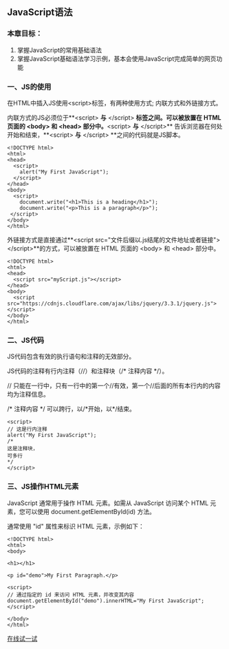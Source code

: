 ## JavaScript语法

### 本章目标：

1. 掌握JavaScript的常用基础语法
2. 掌握JavaScript基础语法学习示例，基本会使用JavaScript完成简单的网页功能

### 一、JS的使用

在HTML中插入JS使用&lt;script&gt;标签，有两种使用方式; 内联方式和外链接方式。

内联方式的JS必须位于**&lt;script&gt; **与** &lt;/script&gt; **标签之间。可以被放置在 HTML 页面的 &lt;body&gt; 和 &lt;head&gt; 部分中。**&lt;script&gt; **与** &lt;/script&gt;** 告诉浏览器在何处开始和结束，**&lt;script&gt; **与** &lt;/script&gt; **之间的代码就是JS脚本。

```
<!DOCTYPE html>
<html>
<head>
  <script>
    alert("My First JavaScript");
  </script>
</head>
<body>
  <script>
    document.write("<h1>This is a heading</h1>");
    document.write("<p>This is a paragraph</p>");
 </script>
</body>
</html>
```

外链接方式是直接通过**&lt;script src="文件后缀以.js结尾的文件地址或者链接"&gt; &lt;/script&gt;**的方式，可以被放置在 HTML 页面的 &lt;body&gt; 和 &lt;head&gt; 部分中。

```
<!DOCTYPE html>
<html>
<head>
  <script src="myScript.js"></script>
</head>
<body>
  <script src="https://cdnjs.cloudflare.com/ajax/libs/jquery/3.3.1/jquery.js"></script>
</body>
</html>
```

### 二、JS代码

JS代码包含有效的执行语句和注释的无效部分。

JS代码的注释有行内注释（//）和注释块（/\* 注释内容 \*/）。

// 只能在一行中，只有一行中的第一个//有效，第一个//后面的所有本行内的内容均为注释信息。

/\* 注释内容 \*/ 可以跨行，以/\*开始，以\*/结束。

```
<script>
// 这是行内注释
alert("My First JavaScript");
/*
这是注释块，
可多行
*/
</script>
```

### 三、JS操作HTML元素

JavaScript 通常用于操作 HTML 元素。如需从 JavaScript 访问某个 HTML 元素，您可以使用 document.getElementById\(id\) 方法。

通常使用 "id" 属性来标识 HTML 元素，示例如下：

```
<!DOCTYPE html>
<html>
<body>

<h1></h1>

<p id="demo">My First Paragraph.</p>

<script>
// 通过指定的 id 来访问 HTML 元素，并改变其内容
document.getElementById("demo").innerHTML="My First JavaScript";
</script>

</body>
</html>
```

[在线试一试](http://www.w3school.com.cn/tiy/t.asp?f=js_dom)









